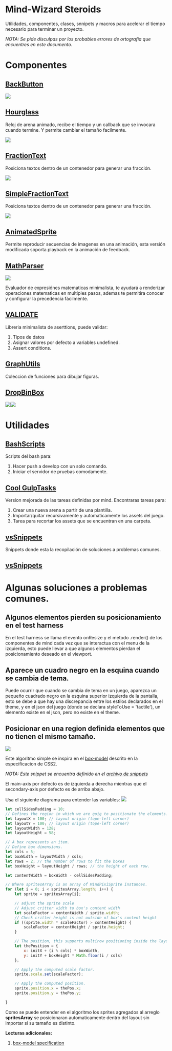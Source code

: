 # Mind-Wizard Steroids
Utilidades, componentes, clases, snnipets y macros para acelerar el tiempo necesario para terminar un proyecto.

*NOTA: Se pide disculpas por los probables errores de ortografia que encuentres en este documento.*

# Componentes
## [BackButton](https://github.com/AndresCasta/mind-wizard/tree/master/components/BackButton)
![](https://imgur.com/OYJtlNB.gif)

## [Hourglass](https://github.com/AndresCasta/mind-wizard/tree/master/components/Hourglass)
Reloj de arena animado, recibe el tiempo y un callback que se invocara cuando termine. Y permite cambiar el tamaño facilmente.

![](https://imgur.com/bGNHvTA.gif)

## [FractionText](https://github.com/AndresCasta/mind-wizard/tree/master/components/Fractions)
Posiciona textos dentro de un contenedor para generar una fracción.

![](https://imgur.com/XMLDkEK.gif)

## [SimpleFractionText](https://github.com/AndresCasta/mind-wizard/tree/master/components/Fractions)
Posiciona textos dentro de un contenedor para generar una fracción.

![](https://imgur.com/4Gyqnzn.gif)

## [AnimatedSprite](https://github.com/AndresCasta/mind-wizard/tree/master/components/AnimatedSprite)
Permite reproducir secuencias de imagenes en una animación, esta versión modificada soporta playback en la animación de feedback.

## [MathParser](https://github.com/AndresCasta/mind-wizard/tree/master/components/MathParser)
![](https://imgur.com/jobly9X.gif)

Evaluador de expresiónes matematicas minimalista, te ayudará a renderizar operaciones matematicas en multiples pasos, ademas te permitira conocer y configurar la precedencia fácilmente.

## [VALIDATE](https://github.com/AndresCasta/mind-wizard/tree/master/components/VALIDATE)

Libreria minimalista de aserttions, puede validar:
1. Tipos de datos
2. Asignar valores por defecto a variables undefined.
3. Assert conditions.

## [GraphUtils](https://github.com/AndresCasta/mind-wizard/tree/master/components/GraphUtils)

Coleccion de funciones para dibujar figuras.

## [DropBinBox](https://github.com/AndresCasta/mind-wizard/tree/master/components/DropBinBox)
![](https://imgur.com/4No9efK.gif)![](https://imgur.com/3kVcpHh.gif)


# Utilidades
## [BashScripts](https://github.com/AndresCasta/mind-wizard/tree/master/automation/BashScripts)
Scripts del bash para:
1. Hacer push a develop con un solo comando.
2. Iniciar el servidor de pruebas comodamente.

## [Cool GulpTasks](https://github.com/AndresCasta/mind-wizard/tree/master/automation/GulpTasks%20Cool)
Version mejorada de las tareas definidas por mind. Encontraras tareas para:

1. Crear una nueva arena a partir de una plantilla.
2. Importar/quitar recursivamente y automaticamente los assets del juego.
3. Tarea para recortar los assets que se encuentran en una carpeta.

## [vsSnippets](https://github.com/AndresCasta/mind-wizard/tree/master/automation/vsSnippets)
Snippets donde esta la recopilación de soluciones a problemas comunes.

## [vsSnippets](https://github.com/AndresCasta/mind-wizard/tree/master/automation/vsSnippets)

# Algunas soluciones a problemas comunes.

## Algunos elementos pierden su posicionamiento en el test harness
En el test harness se llama el evento onResize y el metodo .render() de los componentes de mind cada vez que se interactua con el menu de la izquierda, esto puede llevar a que algunos elementos pierdan el posicionamiento deseado en el viewport.

## Aparece un cuadro negro en la esquina cuando se cambia de tema.
Puede ocurrir que cuando se cambia de tema en un juego, aparezca un pequeño cuadrado negro en la esquina superior
izquierda de la pantalla, esto se debe a que hay una discrepancia entre los estilos declarados en el theme, y en el
json del juego (donde se declara styleToUse = 'tactile'), un elemento existe en el json, pero no existe en el theme.

## Posicionar en una region definida elementos que no tienen el mismo tamaño.
![](https://imgur.com/6uKUk4h.gif)

Este algoritmo simple se inspira en el [box-model](https://www.w3schools.com/css/css_boxmodel.asp) descrito en la especificacion de CSS2.

*NOTA: Este snippet se encuentra definido en el [archivo de snippets](https://github.com/AndresCasta/mind-wizard/tree/master/automation/vsSnippets)*

El main-axis por defecto es de izquierda a derecha mientras que el secondary-axis por defecto es de arriba abajo.

Usa el siguiente diagrama para entender las variables:
![](https://imgur.com/kysY9IY.gif)

```javascript
let cellSidesPadding = 10;
// Defines the region in which we are goig to positionate the elements.
let layoutX = 100; // layout origin (tope-left corner)
let layoutY = 100; // layout origin (tope-left corner)
let layoutWidth = 128;
let layoutHeight = 58;

// A box represents an item.
// Define box dimensions.
let cols = 5;
let boxWidth = layoutWidth / cols;
let rows = 2; // the number of rows to fit the boxes
let boxHeight = layoutHeight / rows; // the height of each row.

let contentWidth = boxWidth - cellSidesPadding;

// Where spritesArray is an array of MindPixiSprite instances.
for (let i = 0; i < spritesArray.length; i++) {
    let sprite = spritesArray[i];

    // adjust the sprite scale
    // Adjust critter width to box's content width
    let scaleFactor = contentWidth / sprite.width;
    // Check critter height is not outside of box's content height
    if ((sprite.width * scaleFactor) > contentHeight) {
        scaleFactor = contentHeight / sprite.height;
    }

    // The position, this supports multirow positioning inside the layout area.
    let thePosition = {
        x: initX + (i % cols) * boxWidth,
        y: initY + boxHeight * Math.floor(i / cols)
    };

    // Apply the computed scale factor.
    sprite.scale.set(scaleFactor);

    // Apply the computed position.
    sprite.position.x = thePos.x;
    sprite.position.y = thePos.y;

}
```
Como se puede entender en el algoritmo los sprites agregados al arreglo **spritesArray** se posicionaran automaticamente dentro del layout sin importar si su tamaño es distinto.

**Lecturas adicionales:**
1. [box-model specification](https://www.w3.org/TR/CSS2/box.html)
